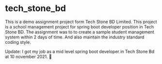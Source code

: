 # tech_stone_bd
This is a demo assignment project form Tech Stone BD Limited.
This project is a school management project for spring boot developer position in Tech Stone BD. The assignment was to to create a sample student management system within 2 days of time. And also maintain the industry standard coding style.


Update: I got my job as a mid level spring boot developer in Tech Stone Bd at 10 november 2021. 🙂 
